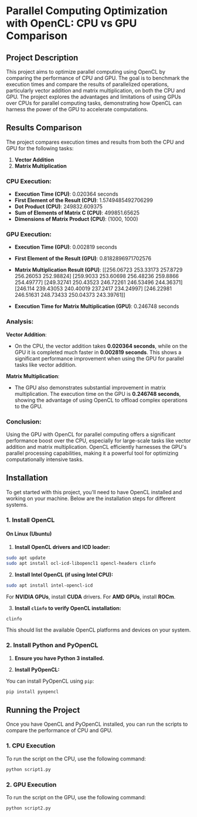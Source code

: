 # Parallel Computing Optimization with OpenCL: CPU vs GPU Comparison

## Project Description

This project aims to optimize parallel computing using OpenCL by comparing the performance of CPU and GPU. The goal is to benchmark the execution times and compare the results of parallelized operations, particularly vector addition and matrix multiplication, on both the CPU and GPU. The project explores the advantages and limitations of using GPUs over CPUs for parallel computing tasks, demonstrating how OpenCL can harness the power of the GPU to accelerate computations.

## Results Comparison

The project compares execution times and results from both the CPU and GPU for the following tasks:

1. **Vector Addition**
2. **Matrix Multiplication**

### CPU Execution:
- **Execution Time (CPU)**: 0.020364 seconds
- **First Element of the Result (CPU)**: 1.5749485492706299
- **Dot Product (CPU)**: 249832.609375
- **Sum of Elements of Matrix C (CPU)**: 499851.65625
- **Dimensions of Matrix Product (CPU)**: (1000, 1000)

### GPU Execution:
- **Execution Time (GPU)**: 0.002819 seconds
- **First Element of the Result (GPU)**: 0.8182896971702576
- **Matrix Multiplication Result (GPU)**:
[[256.06723 253.33173 257.8729 256.26053 252.98824] [259.9033 253.60698 256.48236 259.8866 254.49777] [249.32741 250.43523 246.72261 246.53496 244.36371] [246.114 239.43053 240.40019 237.2417 234.24997] [246.22981 246.51631 248.73433 250.04373 243.39761]]

- **Execution Time for Matrix Multiplication (GPU)**: 0.246748 seconds

### Analysis:
**Vector Addition**:
- On the CPU, the vector addition takes **0.020364 seconds**, while on the GPU it is completed much faster in **0.002819 seconds**. This shows a significant performance improvement when using the GPU for parallel tasks like vector addition.

**Matrix Multiplication**:
- The GPU also demonstrates substantial improvement in matrix multiplication. The execution time on the GPU is **0.246748 seconds**, showing the advantage of using OpenCL to offload complex operations to the GPU.

### Conclusion:
Using the GPU with OpenCL for parallel computing offers a significant performance boost over the CPU, especially for large-scale tasks like vector addition and matrix multiplication. OpenCL efficiently harnesses the GPU's parallel processing capabilities, making it a powerful tool for optimizing computationally intensive tasks.

## Installation

To get started with this project, you'll need to have OpenCL installed and working on your machine. Below are the installation steps for different systems.

### 1. Install OpenCL

#### On Linux (Ubuntu)

1. **Install OpenCL drivers and ICD loader:**

  ```bash
  sudo apt update
  sudo apt install ocl-icd-libopencl1 opencl-headers clinfo
  ```

2. **Install Intel OpenCL (if using Intel CPU):**

  ```bash
  sudo apt install intel-opencl-icd
  ```

  For **NVIDIA GPUs**, install **CUDA** drivers. For **AMD GPUs**, install **ROCm**.

3. **Install `clinfo` to verify OpenCL installation:**

  ```bash
  clinfo
  ```

  This should list the available OpenCL platforms and devices on your system.

### 2. Install Python and PyOpenCL

1. **Ensure you have Python 3 installed.**

2. **Install PyOpenCL:**

  You can install PyOpenCL using `pip`:

  ```bash
  pip install pyopencl
  ```

## Running the Project

Once you have OpenCL and PyOpenCL installed, you can run the scripts to compare the performance of CPU and GPU.

### 1. CPU Execution

To run the script on the CPU, use the following command:

```bash
python script1.py
```

### 2. GPU Execution

To run the script on the GPU, use the following command:

```bash
python script2.py
```
